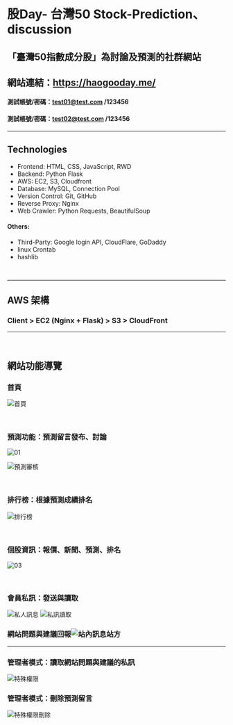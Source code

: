 # 股Day- 台灣50 Stock-Prediction、discussion
## 「臺灣50指數成分股」為討論及預測的社群網站

## 網站連結：https://haogooday.me/


#### 測試帳號/密碼：test01@test.com /123456
#### 測試帳號/密碼：test02@test.com /123456
<hr>

## Technologies

<ul>
    <li>Frontend: HTML, CSS, JavaScript, RWD</li>
    <li>Backend: Python Flask</li>
    <li>AWS: EC2, S3, Cloudfront </li>
    <li>Database: MySQL, Connection Pool</li>
    <li>Version Control: Git, GitHub</li>
    <li>Reverse Proxy: Nginx</li>
    <li>Web Crawler: Python Requests, BeautifulSoup</li>  

</ul>  

#### Others:

<ul>
    <li>Third-Party: Google login API, CloudFlare, GoDaddy</li>
    <li>linux Crontab</li>
    <li>hashlib</li>  
</ul>
 
<br>

<hr/>

## AWS 架構
### Client > EC2 (Nginx + Flask) > S3 > CloudFront
<hr/>

<br>

## 網站功能導覽

### 首頁
![首頁](https://user-images.githubusercontent.com/73993570/128681001-3cc753bb-4b10-4654-b641-02272da5f0d9.jpg)

<br>

### 預測功能：預測留言發布、討論
![01](https://user-images.githubusercontent.com/73993570/128708380-e3cb8a1a-1bd2-42ab-abd9-ea69277b2c3a.gif)

![預測審核](https://user-images.githubusercontent.com/73993570/128681528-5710a6c4-2482-4000-a24b-3bfa1a882dc4.jpg)

<br>

### 排行榜：根據預測成績排名
![排行榜](https://user-images.githubusercontent.com/73993570/128681551-959f334f-ae94-45db-97ad-6edcedb01987.jpg)

<br>

### 個股資訊：報價、新聞、預測、排名
![03](https://user-images.githubusercontent.com/73993570/128722830-a310c381-edb1-407f-87c0-f4f768571149.gif)

<br>

### 會員私訊：發送與讀取
![私人訊息](https://user-images.githubusercontent.com/73993570/128683441-6373a673-3a1b-4db7-be87-eb50d6851730.jpg)
![私訊讀取](https://user-images.githubusercontent.com/73993570/128683450-041552c1-2ec7-4a82-bb25-6c078fa8681b.jpg)

### 網站問題與建議回報![站內訊息站方](https://user-images.githubusercontent.com/73993570/128683630-96e92d7f-8a8f-4dcc-b65f-f2f0ea5d304d.jpg)
<hr>

### 管理者模式：讀取網站問題與建議的私訊
![特殊權限](https://user-images.githubusercontent.com/73993570/128683815-7f690a43-8216-46c3-8a2d-2e3d2bca7072.jpg)
### 管理者模式：刪除預測留言
![特殊權限刪除](https://user-images.githubusercontent.com/73993570/128683832-48c3bb78-2bbd-4ff1-ae98-64de8c19f769.jpg)


